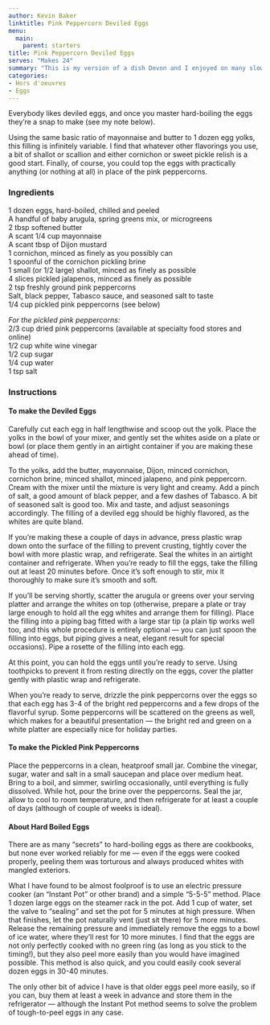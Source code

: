 ```yaml
---
author: Kevin Baker
linktitle: Pink Peppercorn Deviled Eggs
menu:
  main:
    parent: starters
title: Pink Peppercorn Deviled Eggs
serves: "Makes 24"
summary: "This is my version of a dish Devon and I enjoyed on many slow and boozy summer afternoons at the Esquire Tavern on the Riverwalk in San Antonio.  It's also a fine basic recipe for deviled eggs dressed up however you like."
categories:
- Hors d'oeuvres 
- Eggs
---
```

Everybody likes deviled eggs, and once you master hard-boiling the eggs they’re a snap to make (see my note below). 

Using the same basic ratio of mayonnaise and butter to 1 dozen egg yolks, this filling is infinitely variable. I find that whatever other flavorings you use, a bit of shallot or scallion and either cornichon or sweet pickle relish is a good start.  Finally, of course, you could top the eggs with practically anything (or nothing at all) in place of the pink peppercorns.  

### Ingredients

<div class="ingredient-list">

1 dozen eggs, hard-boiled, chilled and peeled  
A handful of baby arugula, spring greens mix, or microgreens  
2 tbsp softened butter  
A scant 1/4 cup mayonnaise  
A scant tbsp of Dijon mustard  
1 cornichon, minced as finely as you possibly can  
1 spoonful of the cornichon pickling brine  
1 small (or 1/2 large) shallot, minced as finely as possible  
4 slices pickled jalapenos, minced as finely as possible  
2 tsp freshly ground pink peppercorns  
Salt, black pepper, Tabasco sauce, and seasoned salt to taste  
1/4 cup pickled pink peppercorns (see below)  

*For the pickled pink peppercorns:*  
2/3 cup dried pink peppercorns (available at specialty food stores and online)  
1/2 cup white wine vinegar  
1/2 cup sugar  
1/4 cup water  
1 tsp salt  

</div>

### Instructions

#### To make the Deviled Eggs
Carefully cut each egg in half lengthwise and scoop out the yolk. Place the yolks in the bowl of your mixer, and gently set the whites aside on a plate or bowl (or place them gently in an airtight container if you are making these ahead of time).

To the yolks, add the butter, mayonnaise, Dijon, minced cornichon, cornichon brine, minced shallot, minced jalapeno, and pink peppercorn.  Cream with the mixer until the mixture is very light and creamy.  Add a pinch of salt, a good amount of black pepper, and a few dashes of Tabasco.  A bit of seasoned salt is good too. Mix and taste, and adjust seasonings accordingly. The filling of a deviled egg should be highly flavored, as the whites are quite bland.

If you’re making these a couple of days in advance, press plastic wrap down onto the surface of the filling to prevent crusting, tightly cover the bowl with more plastic wrap, and refrigerate. Seal the whites in an airtight container and refrigerate. When you’re ready to fill the eggs, take the filling out at least 20 minutes before. Once it’s soft enough to stir, mix it thoroughly to make sure it’s smooth and soft.

If you’ll be serving shortly, scatter the arugula or greens over your serving platter and arrange the whites on top (otherwise, prepare a plate or tray large enough to hold all the egg whites and arrange them for filling). Place the filling into a piping bag fitted with a large star tip (a plain tip works well too, and this whole procedure is entirely optional — you can just spoon the filling into eggs, but piping gives a neat, elegant result for special occasions). Pipe a rosette of the filling into each egg.

At this point, you can hold the eggs until you’re ready to serve.  Using toothpicks to prevent it from resting directly on the eggs, cover the platter gently with plastic wrap and refrigerate.

When you’re ready to serve, drizzle the pink peppercorns over the eggs so that each egg has 3-4 of the bright red peppercorns and a few drops of the flavorful syrup. Some peppercorns will be scattered on the greens as well, which makes for a beautiful presentation — the bright red and green on a white platter are especially nice for holiday parties.

#### To make the Pickled Pink Peppercorns
Place the peppercorns in a clean, heatproof small jar.  Combine the vinegar, sugar, water and salt in a small saucepan and place over medium heat. Bring to a boil, and simmer, swirling occasionally, until everything is fully dissolved.  While hot, pour the brine over the peppercorns.  Seal the jar, allow to cool to room temperature, and then refrigerate for at least a couple of days (although of couple of weeks is ideal).

#### About Hard Boiled Eggs
There are as many “secrets” to hard-boiling eggs as there are cookbooks, but none ever worked reliably for me — even if the eggs were cooked properly, peeling them was torturous and always produced whites with mangled exteriors. 

What I have found to be almost foolproof is to use an electric pressure cooker (an “Instant Pot” or other brand) and a simple “5-5-5” method. Place 1 dozen large eggs on the steamer rack in the pot. Add 1 cup of water, set the valve to “sealing” and set the pot for 5 minutes at high pressure. When that finishes, let the pot naturally vent (just sit there) for 5 more minutes.  Release the remaining pressure and immediately remove the eggs to a bowl of ice water, where they’ll rest for 10 more minutes.  I find that the eggs are not only perfectly cooked with no green ring (as long as you stick to the timing!), but they also peel more easily than you would have imagined possible. This method is also quick, and you could easily cook several dozen eggs in 30-40 minutes.

The only other bit of advice I have is that older eggs peel more easily, so if you can, buy them at least a week in advance and store them in the refrigerator — although the Instant Pot method seems to solve the problem of tough-to-peel eggs in any case.